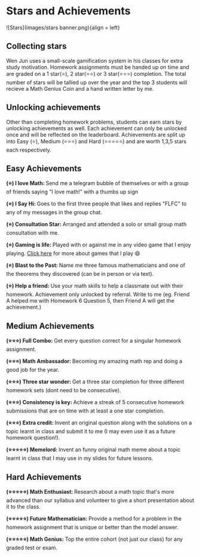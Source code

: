 # Stars and Achievements

![Stars](images/stars banner.png){align = left}

## <b> Collecting stars </b>

Wen Jun uses a small-scale gamification system in his classes for extra study motivation. Homework assignments must be handed up on time and are graded on a 1 star(:star:), 2 star(:star::star:) or 3 star(:star::star::star:) completion. The total number of stars will be tallied up over the year and the top 3 students will recieve a Math Genius Coin and a hand written letter by me.

## <b> Unlocking achievements </b>

Other than completing homework problems, students can earn stars by unlocking achievements as well. Each achievement can only be unlocked once and will be reflected on the leaderboard. Achievements are split up into Easy (:star:), Medium (:star::star::star:) and Hard (:star::star::star::star::star:) and are worth 1,3,5 stars each respectively.

## <b> Easy Achievements </b>

<b>(:star:) I love Math: </b> Send me a telegram bubble of themselves or with a group of friends saying "I love math!" with a thumbs up sign

<b>(:star:) I Say Hi: </b> Goes to the first three people that likes and replies "FLFC" to any of my messages in the group chat.

<b>(:star:) Consultation Star: </b> Arranged and attended a solo or small group math consultation with me.

<b>(:star:) Gaming is life: </b> Played with or against me in any video game that I enjoy playing. [Click here](https://wenjunthenwj.github.io/#video-games) for more about games that I play :smile:

<b>(:star:) Blast to the Past: </b> Name me three famous mathematicians and one of the theorems they discovered (can be in person or via text).

<b>(:star:) Help a friend: </b> Use your math skills to help a classmate out with their homework. Achievement only unlocked by referral. Write to me (eg. Friend A helped me with Homework 6 Question 5, then Friend A will get the achievement.)

## <b> Medium Achievements </b>

<b>(:star::star::star:) Full Combo: </b> Get every question correct for a singular homework assignment.

<b>(:star::star::star:) Math Ambassador: </b> Becoming my amazing math rep and doing a good job for the year.

<b>(:star::star::star:) Three star wonder: </b> Get a three star completion for three different homework sets (dont need to be consecutive).

<b>(:star::star::star:) Consistency is key: </b> Achieve a streak of 5 consecutive homework submissions that are on time with at least a one star completion.

<b>(:star::star::star:) Extra credit: </b> Invent an original question along with the solutions on a topic learnt in class and submit it to me (I may even use it as a future homework question!).

<b>(:star::star::star::star::star:) Memelord: </b> Invent an funny original math meme about a topic learnt in class that I may use in my slides for future lessons.

## <b> Hard Achievements </b>

<b>(:star::star::star::star::star:) Math Enthusiast: </b> Research about a math topic that's more advanced than our syllabus and volunteer to give a short presentation about it to the class.

<b>(:star::star::star::star::star:) Future Mathematician: </b> Provide a method for a problem in the homework assignment that is unique or better than the model answer.

<b>(:star::star::star::star::star:) Math Genius: </b> Top the entire cohort (not just our class) for any graded test or exam.
